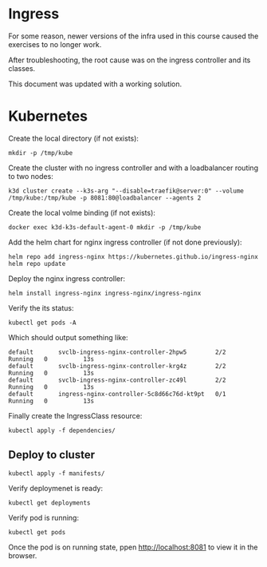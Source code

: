 # Ingress
For some reason, newer versions of the infra used in this course caused the exercises to no longer work.

After troubleshooting, the root cause was on the ingress controller and its classes.

This document was updated with a working solution.

# Kubernetes
Create the local directory (if not exists):
```
mkdir -p /tmp/kube
```
Create the cluster with no ingress controller and with a loadbalancer routing to two nodes:
```
k3d cluster create --k3s-arg "--disable=traefik@server:0" --volume /tmp/kube:/tmp/kube -p 8081:80@loadbalancer --agents 2
```
Create the local volme binding (if not exists):
```
docker exec k3d-k3s-default-agent-0 mkdir -p /tmp/kube
```
Add the helm chart for nginx ingress controller (if not done previously):
```
helm repo add ingress-nginx https://kubernetes.github.io/ingress-nginx
helm repo update
```
Deploy the nginx ingress controller:
```
helm install ingress-nginx ingress-nginx/ingress-nginx
```
Verify the its status:
```
kubectl get pods -A
```
Which should output something like:
```
default       svclb-ingress-nginx-controller-2hpw5        2/2     Running   0          13s
default       svclb-ingress-nginx-controller-krg4z        2/2     Running   0          13s
default       svclb-ingress-nginx-controller-zc49l        2/2     Running   0          13s
default       ingress-nginx-controller-5c8d66c76d-kt9pt   0/1     Running   0          13s
```
Finally create the IngressClass resource:
```
kubectl apply -f dependencies/
```
## Deploy to cluster
```
kubectl apply -f manifests/
```
Verify deploymenet is ready:
```
kubectl get deployments
```
Verify pod is running:
```
kubectl get pods
```
Once the pod is on running state, ppen [http://localhost:8081](http://localhost:8081) to view it in the browser.